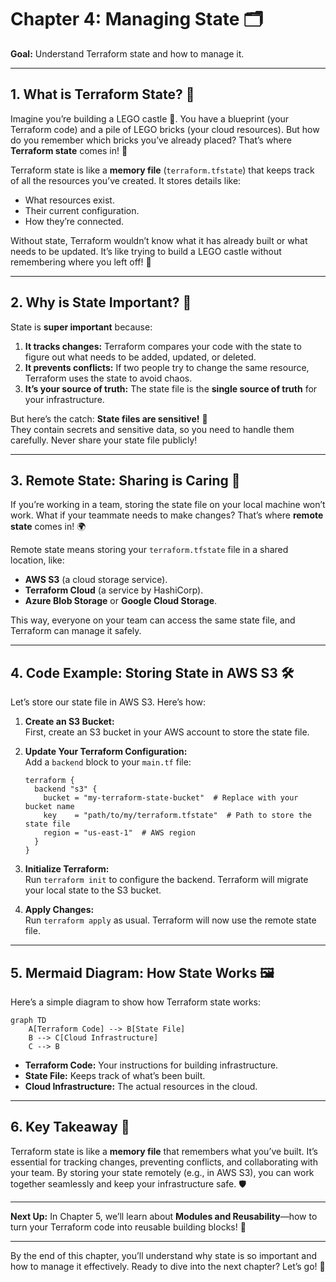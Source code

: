 # **Chapter 4: Managing State 🗂️**

**Goal:** Understand Terraform state and how to manage it.

---

## **1. What is Terraform State? 🤔**

Imagine you’re building a LEGO castle 🏰. You have a blueprint (your Terraform code) and a pile of LEGO bricks (your cloud resources). But how do you remember which bricks you’ve already placed? That’s where **Terraform state** comes in! 🧠

Terraform state is like a **memory file** (`terraform.tfstate`) that keeps track of all the resources you’ve created. It stores details like:
- What resources exist.
- Their current configuration.
- How they’re connected.

Without state, Terraform wouldn’t know what it has already built or what needs to be updated. It’s like trying to build a LEGO castle without remembering where you left off! 🧩

---

## **2. Why is State Important? 🚨**

State is **super important** because:
1. **It tracks changes:** Terraform compares your code with the state to figure out what needs to be added, updated, or deleted.
2. **It prevents conflicts:** If two people try to change the same resource, Terraform uses the state to avoid chaos.
3. **It’s your source of truth:** The state file is the **single source of truth** for your infrastructure.

But here’s the catch: **State files are sensitive!** 🚫  
They contain secrets and sensitive data, so you need to handle them carefully. Never share your state file publicly!

---

## **3. Remote State: Sharing is Caring 🤝**

If you’re working in a team, storing the state file on your local machine won’t work. What if your teammate needs to make changes? That’s where **remote state** comes in! 🌍

Remote state means storing your `terraform.tfstate` file in a shared location, like:
- **AWS S3** (a cloud storage service).
- **Terraform Cloud** (a service by HashiCorp).
- **Azure Blob Storage** or **Google Cloud Storage**.

This way, everyone on your team can access the same state file, and Terraform can manage it safely.

---

## **4. Code Example: Storing State in AWS S3 🛠️**

Let’s store our state file in AWS S3. Here’s how:

1. **Create an S3 Bucket:**  
   First, create an S3 bucket in your AWS account to store the state file.

2. **Update Your Terraform Configuration:**  
   Add a `backend` block to your `main.tf` file:

   ```hcl
   terraform {
     backend "s3" {
       bucket = "my-terraform-state-bucket"  # Replace with your bucket name
       key    = "path/to/my/terraform.tfstate"  # Path to store the state file
       region = "us-east-1"  # AWS region
     }
   }
   ```

3. **Initialize Terraform:**  
   Run `terraform init` to configure the backend. Terraform will migrate your local state to the S3 bucket.

4. **Apply Changes:**  
   Run `terraform apply` as usual. Terraform will now use the remote state file.

---

## **5. Mermaid Diagram: How State Works 🖼️**

Here’s a simple diagram to show how Terraform state works:

```mermaid
graph TD
    A[Terraform Code] --> B[State File]
    B --> C[Cloud Infrastructure]
    C --> B
```

- **Terraform Code:** Your instructions for building infrastructure.
- **State File:** Keeps track of what’s been built.
- **Cloud Infrastructure:** The actual resources in the cloud.

---

## **6. Key Takeaway 🎯**

Terraform state is like a **memory file** that remembers what you’ve built. It’s essential for tracking changes, preventing conflicts, and collaborating with your team. By storing your state remotely (e.g., in AWS S3), you can work together seamlessly and keep your infrastructure safe. 🛡️

---

**Next Up:** In Chapter 5, we’ll learn about **Modules and Reusability**—how to turn your Terraform code into reusable building blocks! 🧱

---

By the end of this chapter, you’ll understand why state is so important and how to manage it effectively. Ready to dive into the next chapter? Let’s go! 🚀